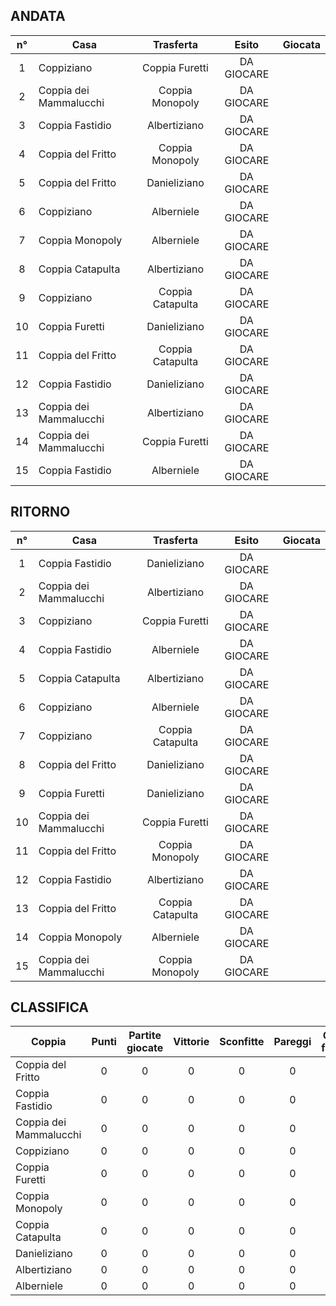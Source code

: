 

## ANDATA
| n° | Casa | Trasferta | Esito | Giocata
|:-:|----------|:-------------:|:------:|:------:
| 1 | Coppiziano | Coppia Furetti | DA GIOCARE |
| 2 | Coppia dei Mammalucchi | Coppia Monopoly | DA GIOCARE |
| 3 | Coppia Fastidio | Albertiziano | DA GIOCARE |
| 4 | Coppia del Fritto | Coppia Monopoly | DA GIOCARE |
| 5 | Coppia del Fritto | Danieliziano | DA GIOCARE |
| 6 | Coppiziano | Alberniele | DA GIOCARE |
| 7 | Coppia Monopoly | Alberniele | DA GIOCARE |
| 8 | Coppia Catapulta | Albertiziano | DA GIOCARE |
| 9 | Coppiziano | Coppia Catapulta | DA GIOCARE |
| 10 | Coppia Furetti | Danieliziano | DA GIOCARE |
| 11 | Coppia del Fritto | Coppia Catapulta | DA GIOCARE |
| 12 | Coppia Fastidio | Danieliziano | DA GIOCARE |
| 13 | Coppia dei Mammalucchi | Albertiziano | DA GIOCARE |
| 14 | Coppia dei Mammalucchi | Coppia Furetti | DA GIOCARE |
| 15 | Coppia Fastidio | Alberniele | DA GIOCARE |

## RITORNO
| n° | Casa | Trasferta | Esito | Giocata
|:-:|----------|:-------------:|:------:|:------:
| 1 | Coppia Fastidio | Danieliziano | DA GIOCARE |
| 2 | Coppia dei Mammalucchi | Albertiziano | DA GIOCARE |
| 3 | Coppiziano | Coppia Furetti | DA GIOCARE |
| 4 | Coppia Fastidio | Alberniele | DA GIOCARE |
| 5 | Coppia Catapulta | Albertiziano | DA GIOCARE |
| 6 | Coppiziano | Alberniele | DA GIOCARE |
| 7 | Coppiziano | Coppia Catapulta | DA GIOCARE |
| 8 | Coppia del Fritto | Danieliziano | DA GIOCARE |
| 9 | Coppia Furetti | Danieliziano | DA GIOCARE |
| 10 | Coppia dei Mammalucchi | Coppia Furetti | DA GIOCARE |
| 11 | Coppia del Fritto | Coppia Monopoly | DA GIOCARE |
| 12 | Coppia Fastidio | Albertiziano | DA GIOCARE |
| 13 | Coppia del Fritto | Coppia Catapulta | DA GIOCARE |
| 14 | Coppia Monopoly | Alberniele | DA GIOCARE |
| 15 | Coppia dei Mammalucchi | Coppia Monopoly | DA GIOCARE |

## CLASSIFICA
| Coppia | Punti | Partite giocate | Vittorie | Sconfitte | Pareggi | Gol fatti | Gol subiti | Differenza reti
|--------|:-----:|:--------:|:--------:|:--------:|:--------:|:--------:|:--------:|:--------:|
|Coppia del Fritto | 0 | 0 | 0 | 0 | 0 | 0 | 0 | 0
|Coppia Fastidio | 0 | 0 | 0 | 0 | 0 | 0 | 0 | 0
|Coppia dei Mammalucchi | 0 | 0 | 0 | 0 | 0 | 0 | 0 | 0
|Coppiziano | 0 | 0 | 0 | 0 | 0 | 0 | 0 | 0
|Coppia Furetti | 0 | 0 | 0 | 0 | 0 | 0 | 0 | 0
|Coppia Monopoly | 0 | 0 | 0 | 0 | 0 | 0 | 0 | 0
|Coppia Catapulta | 0 | 0 | 0 | 0 | 0 | 0 | 0 | 0
|Danieliziano | 0 | 0 | 0 | 0 | 0 | 0 | 0 | 0
|Albertiziano | 0 | 0 | 0 | 0 | 0 | 0 | 0 | 0
|Alberniele | 0 | 0 | 0 | 0 | 0 | 0 | 0 | 0
